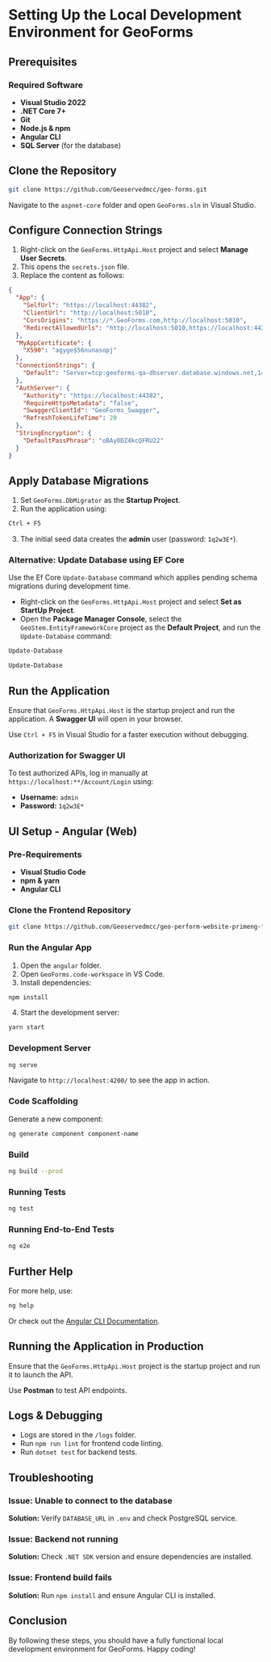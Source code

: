 # Setting Up the Local Development Environment for GeoForms

## Prerequisites

### Required Software
- **Visual Studio 2022**
- **.NET Core 7+**
- **Git**
- **Node.js & npm**
- **Angular CLI**
- **SQL Server** (for the database)

## Clone the Repository

```sh
git clone https://github.com/Geoservedmcc/geo-forms.git
```

Navigate to the `aspnet-core` folder and open `GeoForms.sln` in Visual Studio.

## Configure Connection Strings

1. Right-click on the `GeoForms.HttpApi.Host` project and select **Manage User Secrets**.
2. This opens the `secrets.json` file.
3. Replace the content as follows:

```json
{
  "App": {
    "SelfUrl": "https://localhost:44382",
    "ClientUrl": "http://localhost:5010",
    "CorsOrigins": "https://*.GeoForms.com,http://localhost:5010",
    "RedirectAllowedUrls": "http://localhost:5010,https://localhost:44358"
  },
  "MyAppCertificate": {
    "X590": "agyge$56nunasopj"
  },
  "ConnectionStrings": {
    "Default": "Server=tcp:geoforms-qa-dbserver.database.windows.net,1433;Initial Catalog=geoforms-qa-db;Persist Security Info=False;User ID=geoforms-qa-user;Password=T4^x9!g&7P@LqZ#oM2wR;MultipleActiveResultSets=False;Encrypt=True;TrustServerCertificate=False;"
  },
  "AuthServer": {
    "Authority": "https://localhost:44382",
    "RequireHttpsMetadata": "false",
    "SwaggerClientId": "GeoForms_Swagger",
    "RefreshTokenLifeTime": 20
  },
  "StringEncryption": {
    "DefaultPassPhrase": "oBAy0DZ4kcQFRU22"
  }
}
```

## Apply Database Migrations

1. Set `GeoForms.DbMigrator` as the **Startup Project**.
2. Run the application using:

```sh
Ctrl + F5
```

3. The initial seed data creates the **admin** user (password: `1q2w3E*`).

### Alternative: Update Database using EF Core

Use the Ef Core `Update-Database` command which applies pending schema migrations during development time.

- Right-click on the `GeoForms.HttpApi.Host` project and select **Set as StartUp Project**.
- Open the **Package Manager Console**, select the `GeoStem.EntityFrameworkCore` project as the **Default Project**, and run the `Update-Database` command:

```sh
Update-Database
```

```sh
Update-Database
```

## Run the Application

Ensure that `GeoForms.HttpApi.Host` is the startup project and run the application. 
A **Swagger UI** will open in your browser.

Use `Ctrl + F5` in Visual Studio for a faster execution without debugging.

### Authorization for Swagger UI
To test authorized APIs, log in manually at `https://localhost:**/Account/Login` using:
- **Username:** `admin`
- **Password:** `1q2w3E*`

## UI Setup - Angular (Web)

### Pre-Requirements
- **Visual Studio Code**
- **npm & yarn**
- **Angular CLI**

### Clone the Frontend Repository

```sh
git clone https://github.com/Geoservedmcc/geo-perform-website-primeng-forms.git
```

### Run the Angular App

1. Open the `angular` folder.
2. Open `GeoForms.code-workspace` in VS Code.
3. Install dependencies:

```sh
npm install
```

4. Start the development server:

```sh
yarn start
```

### Development Server

```sh
ng serve
```

Navigate to `http://localhost:4200/` to see the app in action.

### Code Scaffolding
Generate a new component:

```sh
ng generate component component-name
```

### Build

```sh
ng build --prod
```

### Running Tests

```sh
ng test
```

### Running End-to-End Tests

```sh
ng e2e
```

## Further Help
For more help, use:

```sh
ng help
```

Or check out the [Angular CLI Documentation](https://angular.io/cli).

## Running the Application in Production

Ensure that the `GeoForms.HttpApi.Host` project is the startup project and run it to launch the API.

Use **Postman** to test API endpoints.

## Logs & Debugging
- Logs are stored in the `/logs` folder.
- Run `npm run lint` for frontend code linting.
- Run `dotnet test` for backend tests.

## Troubleshooting

### Issue: Unable to connect to the database
**Solution:** Verify `DATABASE_URL` in `.env` and check PostgreSQL service.

### Issue: Backend not running
**Solution:** Check `.NET SDK` version and ensure dependencies are installed.

### Issue: Frontend build fails
**Solution:** Run `npm install` and ensure Angular CLI is installed.

## Conclusion
By following these steps, you should have a fully functional local development environment for GeoForms. Happy coding!
